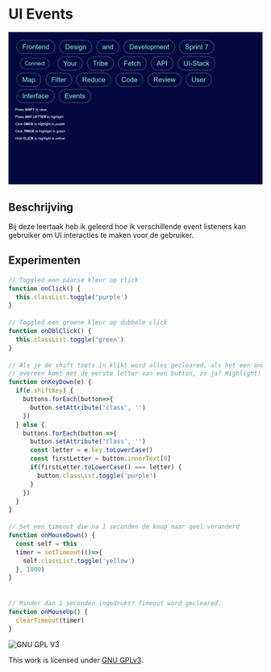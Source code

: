# UI Events
<img src="https://github.com/DaanKorver/connect-your-tribe-ui-events/blob/main/assets/ui%20events.png" />

## Beschrijving
Bij deze leertaak heb ik geleerd hoe ik verschillende event listeners kan gebruiker om UI interacties te maken voor de gebruiker.

## Experimenten
```js
// Toggled een paarse kleur op click
function onClick() {
  this.classList.toggle('purple')
}

// Toggled een groene kleur op dubbele click
function onDblClick() {
  this.classList.toggle('green')
}

// Als je de shift toets in klikt word alles gecleared, als het een andere toets is gaat hij kijken of die toets
// overeen komt met de eerste letter van een button, zo ja? Highlight!
function onKeyDown(e) {
  if(e.shiftKey) {
    buttons.forEach(button=>{
      button.setAttribute('class', '')
    })
  } else {
    buttons.forEach(button =>{
      button.setAttribute('class', '')
      const letter = e.key.toLowerCase()
      const firstLetter = button.innerText[0]
      if(firstLetter.toLowerCase() === letter) {
        button.classList.toggle('purple')
      }
    })
  }
}

// Set een timeout die na 1 seconden de knop naar geel veranderd
function onMouseDown() {
  const self = this
  timer = setTimeout(()=>{
    self.classList.toggle('yellow')
  }, 1000)
}


// Minder dan 1 seconden ingedrukt? Timeout word gecleared.
function onMouseUp() {
  clearTimeout(timer)
}
```

![GNU GPL V3](https://www.gnu.org/graphics/gplv3-127x51.png)

This work is licensed under [GNU GPLv3](./LICENSE).
